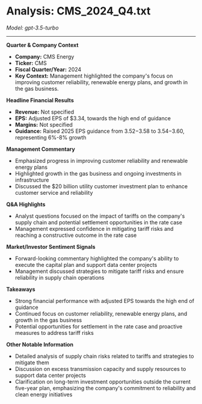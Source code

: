 # Analysis: CMS_2024_Q4.txt

*Model: gpt-3.5-turbo*

---

**Quarter & Company Context**
- **Company:** CMS Energy
- **Ticker:** CMS
- **Fiscal Quarter/Year:** 2024
- **Key Context:** Management highlighted the company's focus on improving customer reliability, renewable energy plans, and growth in the gas business.

**Headline Financial Results**
- **Revenue:** Not specified
- **EPS:** Adjusted EPS of $3.34, towards the high end of guidance
- **Margins:** Not specified
- **Guidance:** Raised 2025 EPS guidance from $3.52-$3.58 to $3.54-$3.60, representing 6%-8% growth

**Management Commentary**
- Emphasized progress in improving customer reliability and renewable energy plans
- Highlighted growth in the gas business and ongoing investments in infrastructure
- Discussed the $20 billion utility customer investment plan to enhance customer service and reliability

**Q&A Highlights**
- Analyst questions focused on the impact of tariffs on the company's supply chain and potential settlement opportunities in the rate case
- Management expressed confidence in mitigating tariff risks and reaching a constructive outcome in the rate case

**Market/Investor Sentiment Signals**
- Forward-looking commentary highlighted the company's ability to execute the capital plan and support data center projects
- Management discussed strategies to mitigate tariff risks and ensure reliability in supply chain operations

**Takeaways**
- Strong financial performance with adjusted EPS towards the high end of guidance
- Continued focus on customer reliability, renewable energy plans, and growth in the gas business
- Potential opportunities for settlement in the rate case and proactive measures to address tariff risks

**Other Notable Information**
- Detailed analysis of supply chain risks related to tariffs and strategies to mitigate them
- Discussion on excess transmission capacity and supply resources to support data center projects
- Clarification on long-term investment opportunities outside the current five-year plan, emphasizing the company's commitment to reliability and clean energy initiatives